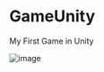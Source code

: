 # GameUnity
My First Game in Unity

![image](https://github.com/neon4on/GameUnity/assets/86181396/d01636ac-01b1-44c9-94ac-364767587e81)
